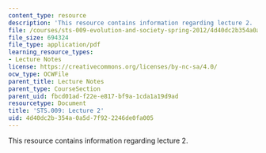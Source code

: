 ```yaml
---
content_type: resource
description: 'This resource contains information regarding lecture 2. '
file: /courses/sts-009-evolution-and-society-spring-2012/4d40dc2b354a0a5d7f922246de0fa005_MITSTS_009S12_lec2.pdf
file_size: 694324
file_type: application/pdf
learning_resource_types:
- Lecture Notes
license: https://creativecommons.org/licenses/by-nc-sa/4.0/
ocw_type: OCWFile
parent_title: Lecture Notes
parent_type: CourseSection
parent_uid: fbcd01ad-f22e-e817-bf9a-1cda1a19d9ad
resourcetype: Document
title: 'STS.009: Lecture 2'
uid: 4d40dc2b-354a-0a5d-7f92-2246de0fa005
---
```

This resource contains information regarding lecture 2. 